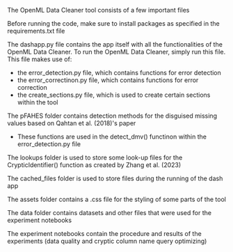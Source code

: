 The OpenML Data Cleaner tool consists of a few important files

Before running the code, make sure to install packages as specified in the requirements.txt file

The dashapp.py file contains the app itself with all the functionalities of the OpenML Data Cleaner.
To run the OpenML Data Cleaner, simply run this file.
This file makes use of:
* the error_detection.py file, which contains functions for error detection
* the error_correctinon.py file, which contains functions for error correction
* the create_sections.py file, which is used to create certain sections within the tool

The pFAHES folder contains detection methods for the disguised missing values based on Qahtan et al. (2018)'s paper
* These functions are used in the detect_dmv() functinon within the error_detection.py file

The lookups folder is used to store some look-up files for the CrypticIdentifier() function as created by Zhang et al. (2023)

The cached_files folder is used to store files during the running of the dash app

The assets folder contains a .css file for the styling of some parts of the tool

The data folder contains datasets and other files that were used for the experiment notebooks

The experiment notebooks contain the procedure and results of the experiments (data quality and cryptic column name query optimizing)

